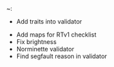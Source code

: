 ~:
+	Add traits into validator
-	Add maps for RTv1 checklist
-	Fix brightness
-	Norminette validator
-	Find segfault reason in validator
